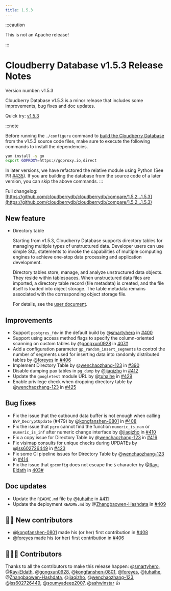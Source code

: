 ```yaml
---
title: 1.5.3
---
```


:::caution

This is not an Apache release!

:::

# Cloudberry Database v1.5.3 Release Notes

Version number: v1.5.3

Cloudberry Database v1.5.3 is a minor release that includes some improvements, bug fixes and doc updates.

Quick try: [v1.5.3](https://github.com/cloudberrydb/cloudberrydb/releases/tag/1.5.3)

:::note

Before running the `./configure` command to [build the Cloudberry Database](/docs/cbdb-linux-compile#step-4-build-cloudberry-database) from the v1.5.3 source code files, make sure to execute the following commands to install the dependencies.

```bash
yum install -y go
export GOPROXY=https://goproxy.io,direct
```

In later versions, we have refactored the relative module using Python (See PR [#435](https://github.com/cloudberrydb/cloudberrydb/pull/435)). If you are building the database from the source code of a later version, you can skip the above commands.
:::

Full changelog: [https://github.com/cloudberrydb/cloudberrydb/compare/1.5.2...1.5.3](https://github.com/cloudberrydb/cloudberrydb/compare/1.5.2...1.5.3)

## New feature

- Directory table

    Starting from v1.5.3, Cloudberry Database supports directory tables for managing multiple types of unstructured data. Developer users can use simple SQL statements to invoke the capabilities of multiple computing engines to achieve one-stop data processing and application development.

    Directory tables store, manage, and analyze unstructured data objects. They reside within tablespaces. When unstructured data files are imported, a directory table record (file metadata) is created, and the file itself is loaded into object storage. The table metadata remains associated with the corresponding object storage file.

    For details, see the [user document](/docs/advanced-analytics/directory-tables.md).

## Improvements

- Support `postgres_fdw` in the default build by @[smartyhero](https://github.com/smartyhero) in [#400](https://github.com/cloudberrydb/cloudberrydb/pull/400)
- Support using access method flags to specify the column-oriented scanning on custom tables by @[gongxun0928](https://github.com/gongxun0928) in [407#](https://github.com/cloudberrydb/cloudberrydb/pull/407)
- Add a configuration parameter `gp_random_insert_segments` to control the number of segments used for inserting data into randomly distributed tables by @[foreyes](https://github.com/foreyes) in [#406](https://github.com/cloudberrydb/cloudberrydb/pull/406)
- Implement Directory Table by @[wenchaozhang-123](https://github.com/wenchaozhang-123) in [#390](https://github.com/cloudberrydb/cloudberrydb/pull/390)
- Disable dumping pax tables in `pg_dump` by @[jiaqizho](https://github.com/jiaqizho) in [#412](https://github.com/cloudberrydb/cloudberrydb/pull/412)
- Update the `googletest` module URL by @[tuhaihe](https://github.com/tuhaihe) in [#429](https://github.com/cloudberrydb/cloudberrydb/pull/429)
- Enable privilege check when dropping directory table by @[wenchaozhang-123](https://github.com/wenchaozhang-123) in [#425](https://github.com/cloudberrydb/cloudberrydb/pull/425)


## Bug fixes

- Fix the issue that the outbound data buffer is not enough when calling `EVP_DecryptUpdate` (#479) by @[kongfanshen-0801](https://github.com/kongfanshen-0801) in [#408](https://github.com/cloudberrydb/cloudberrydb/pull/408)
- Fix the issue that `pgrx` cannot find the function `numeric_is_nan` or `numeric_is_inf` after numeric change interface by @[jiaqizho](https://github.com/jiaqizho) in [#410](https://github.com/cloudberrydb/cloudberrydb/pull/410)
- Fix a copy issue for Directory Table by @[wenchaozhang-123](https://github.com/wenchaozhang-123) in [#416](https://github.com/cloudberrydb/cloudberrydb/pull/416)
- Fix visimap consults for unique checks during UPDATEs by @[lss602726449](https://github.com/lss602726449) in [#423](https://github.com/cloudberrydb/cloudberrydb/pull/423)
- Fix some CI pipeline issues for Directory Table by @[wenchaozhang-123](https://github.com/wenchaozhang-123) in [#414](https://github.com/cloudberrydb/cloudberrydb/pull/414)
- Fix the issue that `gpconfig` does not escape the `$` character by @[Ray-Eldath](https://github.com/Ray-Eldath) in [403#](https://github.com/cloudberrydb/cloudberrydb/pull/403)

## Doc updates

- Update the `README.md` file by @[tuhaihe](https://github.com/tuhaihe) in [#411](https://github.com/cloudberrydb/cloudberrydb/pull/411)
- Update the deployment `README.md` by @[Zhangbaowen-Hashdata](https://github.com/Zhangbaowen-Hashdata) in [#409](https://github.com/cloudberrydb/cloudberrydb/pull/409)

## 🙌🏻️ New contributors

- @[kongfanshen-0801](https://github.com/kongfanshen-0801) made his (or her) first contribution in [#408](https://github.com/cloudberrydb/cloudberrydb/pull/408)
- @[foreyes](https://github.com/foreyes) made his (or her) first contribution in [#406](https://github.com/cloudberrydb/cloudberrydb/pull/406)

## 🧑🏻‍💻 Contributors

Thanks to all the contributors to make this release happen: @[smartyhero](https://github.com/smartyhero), @[Ray-Eldath](https://github.com/Ray-Eldath), @[gongxun0928](https://github.com/gongxun0928), @[kongfanshen-0801](https://github.com/kongfanshen-0801), @[foreyes](https://github.com/foreyes), @[tuhaihe](https://github.com/tuhaihe), @[Zhangbaowen-Hashdata](https://github.com/Zhangbaowen-Hashdata), @[jiaqizho](https://github.com/jiaqizho), @[wenchaozhang-123](https://github.com/wenchaozhang-123), @[lss602726449](https://github.com/lss602726449), @[soumyadeep2007](https://github.com/soumyadeep2007), @[ashwinstar](https://github.com/ashwinstar) 👍